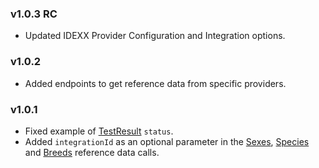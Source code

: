 ### v1.0.3 RC
- Updated IDEXX Provider Configuration and Integration options.

### v1.0.2
- Added endpoints to get reference data from specific providers.

### v1.0.1
- Fixed example of [TestResult](https://nominal.stoplight.io/docs/dmi/schemas/test-result) `status`.
- Added `integrationId` as an optional parameter in the [Sexes](https://nominal.stoplight.io/docs/dmi/api/operations/list-ref-sexes), [Species](https://nominal.stoplight.io/docs/dmi/api/operations/list-ref-species) and [Breeds](https://nominal.stoplight.io/docs/dmi/api/operations/list-ref-breeds) reference data calls.

